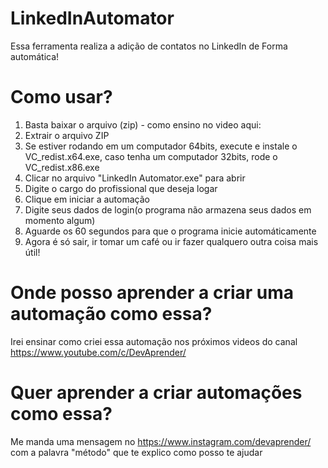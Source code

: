 # LinkedInAutomator
Essa ferramenta realiza a adição de contatos no LinkedIn de Forma automática!

# Como usar?
1. Basta baixar o arquivo (zip) - como ensino no video aqui:
2. Extrair o arquivo ZIP
3. Se estiver rodando em um computador 64bits, execute e instale o VC_redist.x64.exe, caso tenha um computador 32bits, rode o VC_redist.x86.exe
4. Clicar no arquivo "LinkedIn Automator.exe" para abrir
5. Digite o cargo do profissional que deseja logar
6. Clique em iniciar a automação
7. Digite seus dados de login(o programa não armazena seus dados em momento algum)
8. Aguarde os 60 segundos para que o programa inicie automáticamente
9. Agora é só sair, ir tomar um café ou ir fazer qualquero outra coisa mais útil!

# Onde posso aprender a criar uma automação como essa?
Irei ensinar como criei essa automação nos próximos videos do canal https://www.youtube.com/c/DevAprender/

# Quer aprender a criar automações como essa?
Me manda uma mensagem no https://www.instagram.com/devaprender/ com a palavra "método" que te explico como posso te ajudar



